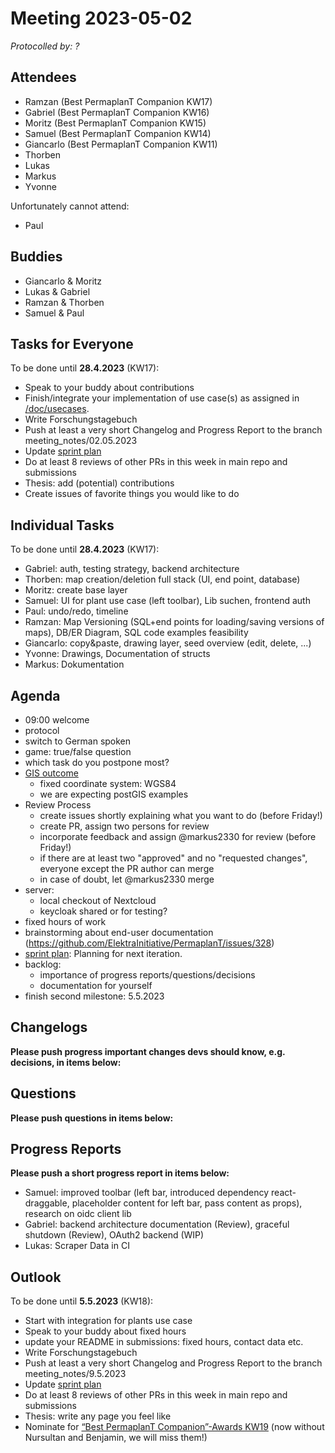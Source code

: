 # Meeting 2023-05-02

_Protocolled by: ?_

## Attendees

- Ramzan (Best PermaplanT Companion KW17)
- Gabriel (Best PermaplanT Companion KW16)
- Moritz (Best PermaplanT Companion KW15)
- Samuel (Best PermaplanT Companion KW14)
- Giancarlo (Best PermaplanT Companion KW11)
- Thorben
- Lukas
- Markus
- Yvonne

Unfortunately cannot attend:

- Paul

## Buddies

- Giancarlo & Moritz
- Lukas & Gabriel
- Ramzan & Thorben
- Samuel & Paul

## Tasks for Everyone

To be done until **28.4.2023** (KW17):

- Speak to your buddy about contributions
- Finish/integrate your implementation of use case(s) as assigned in [/doc/usecases](/doc/usecases).
- Write Forschungstagebuch
- Push at least a very short Changelog and Progress Report to the branch meeting_notes/02.05.2023
- Update [sprint plan](https://github.com/orgs/ElektraInitiative/projects/4/)
- Do at least 8 reviews of other PRs in this week in main repo and submissions
- Thesis: add (potential) contributions
- Create issues of favorite things you would like to do

## Individual Tasks

To be done until **28.4.2023** (KW17):

- Gabriel: auth, testing strategy, backend architecture
- Thorben: map creation/deletion full stack (UI, end point, database)
- Moritz: create base layer
- Samuel: UI for plant use case (left toolbar), Lib suchen, frontend auth
- Paul: undo/redo, timeline
- Ramzan: Map Versioning (SQL+end points for loading/saving versions of maps), DB/ER Diagram, SQL code examples feasibility
- Giancarlo: copy&paste, drawing layer, seed overview (edit, delete, ...)
- Yvonne: Drawings, Documentation of structs
- Markus: Dokumentation

## Agenda

- 09:00 welcome
- protocol
- switch to German spoken
- game: true/false question
- which task do you postpone most?
- [GIS outcome](https://github.com/ElektraInitiative/PermaplanT/pull/318/files)
  - fixed coordinate system: WGS84
  - we are expecting postGIS examples
- Review Process
  - create issues shortly explaining what you want to do (before Friday!)
  - create PR, assign two persons for review
  - incorporate feedback and assign @markus2330 for review (before Friday!)
  - if there are at least two "approved" and no "requested changes", everyone except the PR author can merge
  - in case of doubt, let @markus2330 merge
- server:
  - local checkout of Nextcloud
  - keycloak shared or for testing?
- fixed hours of work
- brainstorming about end-user documentation (https://github.com/ElektraInitiative/PermaplanT/issues/328)
- [sprint plan](https://github.com/orgs/ElektraInitiative/projects/4/): Planning for next iteration.
- backlog:
  - importance of progress reports/questions/decisions
  - documentation for yourself
- finish second milestone: 5.5.2023

## Changelogs

**Please push progress important changes devs should know, e.g. decisions, in items below:**

## Questions

**Please push questions in items below:**

## Progress Reports

**Please push a short progress report in items below:**

- Samuel: improved toolbar (left bar, introduced dependency react-draggable, placeholder content for left bar, pass content as props), research on oidc client lib
- Gabriel: backend architecture documentation (Review), graceful shutdown (Review), OAuth2 backend (WIP)
- Lukas: Scraper Data in CI

## Outlook

To be done until **5.5.2023** (KW18):

- Start with integration for plants use case
- Speak to your buddy about fixed hours
- update your README in submissions: fixed hours, contact data etc.
- Write Forschungstagebuch
- Push at least a very short Changelog and Progress Report to the branch meeting_notes/9.5.2023
- Update [sprint plan](https://github.com/orgs/ElektraInitiative/projects/4/)
- Do at least 8 reviews of other PRs in this week in main repo and submissions
- Thesis: write any page you feel like
- Nominate for [“Best PermaplanT Companion”-Awards KW19](https://nextcloud.markus-raab.org/nextcloud/index.php/apps/polls/vote/15)
  (now without Nursultan and Benjamin, we will miss them!)
